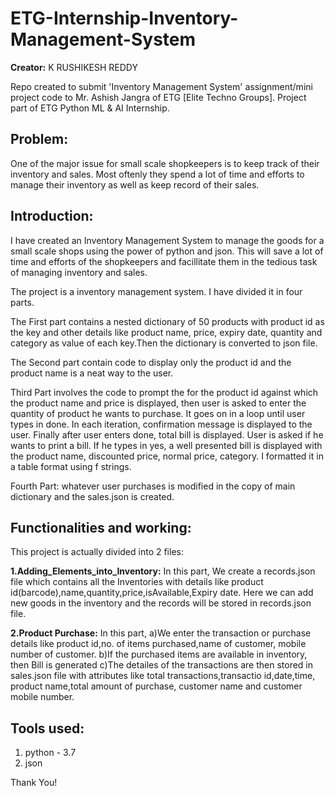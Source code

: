 # ETG-Internship-Inventory-Management-System
**Creator:** K RUSHIKESH REDDY

Repo created to submit 'Inventory Management System' assignment/mini project code to Mr. Ashish Jangra of ETG [Elite Techno Groups].
Project part of ETG Python ML & AI Internship.

## Problem:
One of the major issue for small scale shopkeepers is to keep track of their inventory and sales. Most oftenly they spend a lot of time and efforts to manage their inventory as well as keep record of their sales. 

## Introduction:
I have created an Inventory Management System to manage the goods for a small scale shops using the power of python and json.
This will save a lot of time and efforts of the shopkeepers and facillitate them in the tedious task of managing inventory and sales.

The project is a inventory management system. I have divided it in four parts.

The First part contains a nested dictionary of 50 products with product id as the key and other details like product name, price, expiry date, quantity and category as value of each key.Then the dictionary is converted to json file.

The Second part contain code to display only the product id and the product name is a neat way to the user.

Third Part involves the code to prompt the for the product id against which the product name and price is displayed, then user is asked to enter the quantity of product he wants to purchase. It goes on in a loop until user types in done. In each iteration, confirmation message is displayed to the user. Finally after user enters done, total bill is displayed. User is asked if he wants to print a bill. If he types in yes, a well presented bill is displayed with the product name, discounted price, normal price, category. I formatted it in a table format using f strings.

Fourth Part: whatever user purchases is modified in the copy of main dictionary and the sales.json is created.

## Functionalities and working:
This project is actually divided into 2 files:

**1.Adding_Elements_into_Inventory:**
In this part, We create a records.json file which contains all the Inventories with details like product id(barcode),name,quantity,price,isAvailable,Expiry date.
Here we can add new goods in the inventory and the records will be stored in records.json file.

**2.Product Purchase:**
In this part, a)We enter the transaction or purchase details like product id,no. of items purchased,name of customer, mobile number of customer.
b)If the purchased items are available in inventory, then Bill is generated
c)The detailes of the transactions are then stored in sales.json file with attributes like total transactions,transactio id,date,time, product name,total amount of purchase, customer name and customer mobile number.   

## Tools used:
1. python - 3.7
2. json

Thank You!
